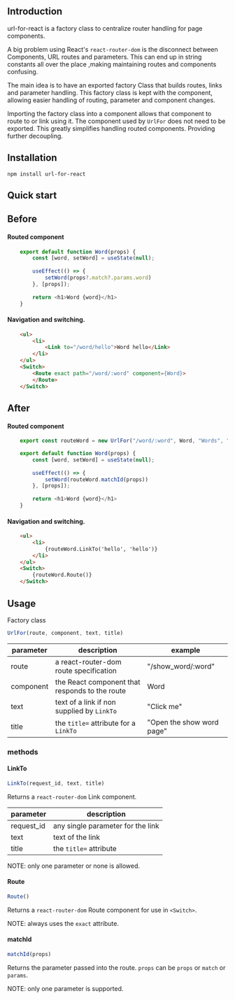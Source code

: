 ## Introduction

url-for-react is a factory class to centralize router handling for page components.

A big problem using React's `react-router-dom` is the disconnect between Components,
URL routes and parameters.  This can end up in string constants all over the place
,making maintaining routes and components confusing.

The main idea is to have an exported factory Class that builds routes, links
and parameter handling.  This factory class is kept with the component, allowing
easier handling of routing, parameter and component changes.

Importing the factory class into a component allows that component to route to or link
using it.  The component used by `UrlFor` does not need to be exported.  This greatly 
simplifies handling routed components.  Providing further decoupling.

## Installation

```shell
npm install url-for-react
```

## Quick start

Before
------

#### Routed component

```JavaScript
    export default function Word(props) {
        const [word, setWord] = useState(null);
    
        useEffect(() => {
            setWord(props?.match?.params.word)
        }, [props]);
    
        return <h1>Word {word}</h1>
    }
``` 

#### Navigation and switching.

```html
    <ul>
        <li>
            <Link to="/word/hello">Word hello</Link>
        </li>
    </ul>    
    <Switch>
        <Route exact path="/word/:word" component={Word}>
        </Route>
    </Switch>
```

After
-----
#### Routed component

```JavaScript
    export const routeWord = new UrlFor("/word/:word", Word, "Words", "Pick the word");

    export default function Word(props) {
        const [word, setWord] = useState(null);
    
        useEffect(() => {
            setWord(routeWord.matchId(props))
        }, [props]);
    
        return <h1>Word {word}</h1>
    }
``` 
#### Navigation and switching.

```html
    <ul>
        <li>
            {routeWord.LinkTo('hello', 'hello')}
        </li>
    </ul>
    <Switch>
        {routeWord.Route()}
    </Switch>
```
Usage
-----

Factory class

```Javascript
UrlFor(route, component, text, title)
```

| parameter | description | example |
| ---- | ---- | ---- |
| route | a react-router-dom route specification | "/show_word/:word" |
| component | the React component that responds to the route | Word |
| text | text of a link if non supplied by `LinkTo` | "Click me" |
| title | the `title=` attribute for a `LinkTo` | "Open the show word page" |

### methods

#### LinkTo

```javascript
LinkTo(request_id, text, title)
```

Returns a `react-router-dom` Link component.

| parameter | description |
| ---- | ---- | 
| request_id | any single parameter for the link | 
| text | text of the link |
| title | the `title=` attribute |

NOTE: only one parameter or none is allowed.

#### Route

```javascript
Route()
```

Returns a `react-router-dom` Route component for use in `<Switch>`.

NOTE: always uses the `exact` attribute.

#### matchId

```javascript
matchId(props)
```

Returns the parameter passed into the route.  `props` can be `props` or `match` or `params`.

NOTE: only one parameter is supported.  
